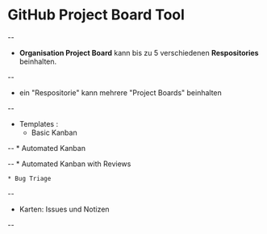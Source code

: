 # GitHub Project Board Tool

--

* **Organisation Project Board** kann bis zu 5 verschiedenen **Respositories** beinhalten.

--

- ein "Respositorie" kann mehrere "Project Boards" beinhalten

--

* Templates :
	* Basic Kanban
	
--
	* Automated Kanban
	
--
	* Automated Kanban with Reviews
	

	* Bug Triage

--

* Karten: Issues und Notizen

--
